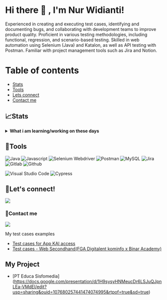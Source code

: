 <!--
**Nurwidianti/porotfolio** is a ✨ _special_ ✨ repository because its `README.md` (this file) appears on your GitHub profile.

Here are some ideas to get you started:

- 🔭 I’m currently working on ...
- 🌱 I’m currently learning ...
- 👯 I’m looking to collaborate on ...
- 🤔 I’m looking for help with ...
- 💬 Ask me about ...
- 📫 How to reach me: ...
- 😄 Pronouns: ...
- ⚡ Fun fact: ...
-->
# Hi there 👋 , I'm Nur Widianti!
Experienced in creating and executing test cases, identifying and documenting bugs, and collaborating with development teams to improve product quality. Proficient in various testing methodologies, including functional, regression, and scenario-based testing. Skilled in web automation using Selenium (Java) and Katalon, as well as API testing with Postman. Familiar with project management tools such as Jira and Notion.

# Table of contents
<!--ts-->
   * [Stats](#stats)
   * [Tools](#tools)
   * [Lets connect](#lets-connect)
   * [Contact me](#contact-me)
<!--te-->

## 📈Stats
<details>
 <summary><strong>What i am learning/working on these days</strong></summary>
    - 📫 How to reach me: <a href="mailto:nurwidianti35@gmail.com">Email me!</a>  </br>
    - 😄 Pronouns: She/Her </br>
    - ⚡ Fun fact: ... </br>
</details>

## 🔨Tools
![Java](https://img.shields.io/badge/-java-181717?style=for-the-badge&logo=java)
![Javascript](https://img.shields.io/badge/-javascript-181717?style=for-the-badge&logo=javascript)
![Selenium Webdriver](https://img.shields.io/badge/-selenium-181717?style=for-the-badge&logo=selenium)
![Postman](https://img.shields.io/badge/-postman-181717?style=for-the-badge&logo=postman)
![MySQL](https://img.shields.io/badge/-mysql-181717?style=for-the-badge&logo=mysql)
![Jira](https://img.shields.io/badge/-jira-181717?style=for-the-badge&logo=jira)
![Gitlab](https://img.shields.io/badge/-gitlab-181717?style=for-the-badge&logo=gitlab)
![Github](https://img.shields.io/badge/GitHub-100000?style=for-the-badge&logo=github&logoColor=white)
<!--![IntelliJ IDEA](https://img.shields.io/badge/IntelliJIDEA-000000.svg?style=for-the-badge&logo=intellij-idea&logoColor=white)-->
![Visual Studio Code](https://img.shields.io/badge/Visual%20Studio%20Code-0078d7.svg?style=for-the-badge&logo=visual-studio-code&logoColor=white)
![Cypress](https://img.shields.io/badge/Cypress-69D3A7?logo=cypress&logoColor=fff)

## 🔗Let's connect!
<p>
    <a href="https://www.linkedin.com/in/nur-widianti-075221118/" target="blank"><img src="https://img.shields.io/badge/-linkedin-181717?style=for-the-badge&logo=linkedin" /></a>
</p>

### 📝Contact me
<p>
    <a href="mailto: nurwidianti35@gmail.com" target="blank"><img src="https://img.shields.io/badge/-gmail-181717?style=for-the-badge&logo=gmail" /></a>
</p

## My test cases examples
  - [Test cases for App KAI access](https://docs.google.com/document/d/1m21mDc4MsMyvlwFM3dHuyI-rDxGbZb2_PP82mOH-xJo/edit?usp=sharing)
  - [Test cases - Web Secondhand(FGA Digitalent kominfo x Binar Academy)](https://docs.google.com/spreadsheets/d/1LPiwC7fH455ZnHjbaqmqtt3OoQ7EorJu5fZK6WU13zg/edit?usp=sharing)
    
## My Project
  - [PT Educa Sisfomedia] (https://docs.google.com/presentation/d/1H9sysyHNMeucDr6LSJuQJpnLEa-VMdEl/edit?usp=sharing&ouid=107680257441474074995&rtpof=true&sd=true)


